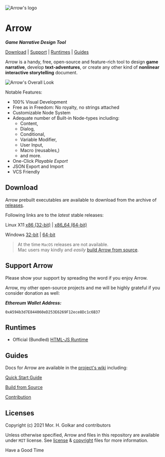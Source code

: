 ![Arrow's logo][arrow-logo]

# Arrow
***Game Narrative Design Tool***

[Download](#download) | [Support](#support-arrow) | [Runtimes](#runtimes) | [Guides](#guides)

Arrow is a handy, free, open-source and feature-rich tool to
design **game narrative**, develop **text-adventures**,
or create any other kind of **nonlinear interactive storytelling** document.

![Arrow's Overall Look][arrow-screenshot]

Notable Features:

+ 100% Visual Development
+ Free as in Freedom: No royalty, no strings attached
+ Customizable Node System
+ Adequate number of Built-in Node-types including:
    + Content,
    + Dialog,
    + Conditional,
    + Variable Modifier,
    + User Input,
    + Macro (reusables,)
    + and more.
+ One-Click *Playable Export*
+ JSON Export and Import
+ VCS Friendly


## Download

Arrow prebuilt executables are available to download from the archive of [releases].

Following links are to the *latest* stable releases:

Linux X11 [x86 (32-bit)][linux-x11-x86-latest] | [x86_64 (64-bit)][linux-x11-x86-64-latest]

Windows [32-bit][win-32-latest] | [64-bit][win-64-latest]

> At the time `MacOS` releases are not available.  
> Mac users may kindly and *easily* [build Arrow from source][wiki-build-from-source].


## Support Arrow

Please show your support by spreading the word if you enjoy Arrow.

Arrow, my other open-source projects and me will be
highly grateful if you consider donation as well:

***Ethereum Wallet Address:***  
```
0xA594b3d7E844060eD253E6269F12ece8Dc1c6B37
```


## Runtimes

+ Official (Bundled) [HTML-JS Runtime][runtime-html-js]


## Guides

Docs for Arrow are available in the [project's wiki][wiki-home]
including:

[Quick Start Guide][wiki-quick-start-guide]

[Build from Source][wiki-build-from-source]

[Contribution][wiki-contribution]


## Licenses

Copyright (c) 2021 Mor. H. Golkar and contributors

Unless otherwise specified, Arrow and files in this repository are
available under `MIT` license.
See [license][license-file] & [copyright][copyright-file] files for more information.


Have a Good Time


<!-- download -->
[releases]: https://github.com/mhgolkar/Arrow/releases
[linux-x11-x86-64-latest]: https://github.com/mhgolkar/Arrow/releases/download/v1.5.0/Arrow-v1.5.0-linux-x86_64.tar.gz
[linux-x11-x86-latest]: https://github.com/mhgolkar/Arrow/releases/download/v1.5.0/Arrow-v1.5.0-linux-x86.tar.gz
[win-32-latest]: https://github.com/mhgolkar/Arrow/releases/download/v1.5.0/Arrow-v1.5.0-win.32.zip
[win-64-latest]: https://github.com/mhgolkar/Arrow/releases/download/v1.5.0/Arrow-v1.5.0-win.64.zip
<!-- wiki -->
[wiki-home]: https://github.com/mhgolkar/Arrow/wiki/
[wiki-quick-start-guide]: https://github.com/mhgolkar/Arrow/wiki/quick-start-guide
[wiki-build-from-source]: https://github.com/mhgolkar/Arrow/wiki/build-from-source
[wiki-contribution]: https://github.com/mhgolkar/Arrow/wiki/contribution
<!-- rel -->
[runtime-html-js]: ./runtimes/html-js/
[license-file]: ./license
[copyright-file]: ./copyright
<!-- resources -->
[arrow-logo]: ./icon.png
[arrow-screenshot]: ./.screenshot.png
